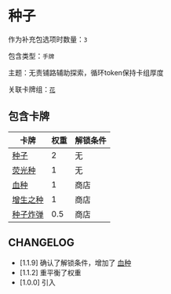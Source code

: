 # 种子

作为补充包选项时数量：`3`

包含类型：`手牌`

主题：无责铺路辅助探索，循环token保持卡组厚度

关联卡牌组：[`花`](花.md)

## 包含卡牌

卡牌 | 权重 | 解锁条件
--- | --- | ---
[种子](../卡牌/种子.md) | 2 | 无
[荧光种](../卡牌/荧光种.md) | 1 | 无
[血种](../卡牌/血种.md) | 1 | 商店
[增生之种](../卡牌/增生之种.md) | 1 | 商店
[种子炸弹](../卡牌/种子炸弹.md) | 0.5 | 商店

## CHANGELOG

- [1.1.9] 确认了解锁条件，增加了 [血种](../卡牌/血种.md)
- [1.1.2] 重平衡了权重
- [1.0.0] 引入
